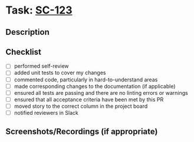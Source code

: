 # Task: [SC-123](https://)
<!-- Task: [SC-<story-id>](https://app.shortcut.com/<workspace>/story/<story-id>/<story-name>) -->

## Description
<!-- a clear and concise description of what changes this PR introduces and why. -->

## Checklist

- [ ] performed self-review
- [ ] added unit tests to cover my changes
- [ ] commented code, particularly in hard-to-understand areas
- [ ] made corresponding changes to the documentation (if applicable)
- [ ] ensured all tests are passing and there are no linting errors or warnings
- [ ] ensured that all acceptance criteria have been met by this PR
- [ ] moved story to the correct column in the project board
  <!-- if changes are not ready for review, but have been started then please keep it in the "In Progress" column and open a draft PR with the prefix `[WIP]` -->
  <!-- if changes are ready for review, please move it to the "Code Review" column and notify the reviewers via slack -->
  <!-- if the story has been reviewed and approved, please move it to the "Ready for QA" column -->
  <!-- once the changes have been QA'd and merged, please move it to the "Done" column -->
- [ ] notified reviewers in Slack

## Screenshots/Recordings (if appropriate)
